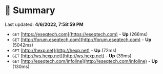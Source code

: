 # 📖 Summary
Last updated: **4/6/2022, 7:58:59 PM**

- `GET` [https://eseqtech.com](https://eseqtech.com) - **Up** (266ms)
- `GET` [http://forum.eseqtech.com](http://forum.eseqtech.com) - **Up** (5042ms)
- `GET` [http://hexp.net](http://hexp.net) - **Up** (72ms)
- `GET` [http://ws.hexp.net](http://ws.hexp.net) - **Up** (39ms)
- `GET` [http://eseqtech.com/infoline](http://eseqtech.com/infoline) - **Up** (130ms)
